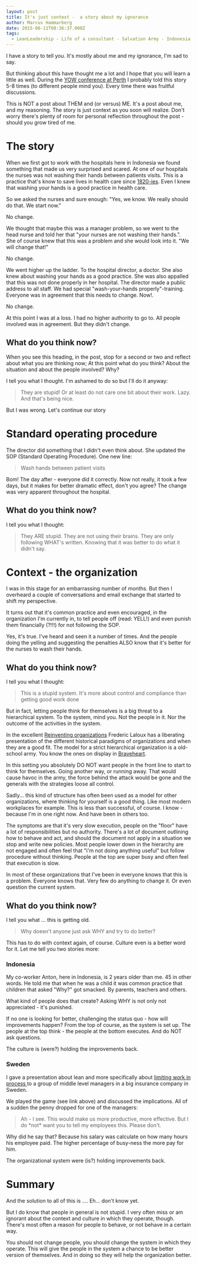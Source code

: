 ```yaml
---
layout: post
title: It's just context -  a story about my ignorance
author: Marcus Hammarberg
date: 2015-06-11T08:36:37.000Z
tags:
  - LeanLeadership - Life of a consultant - Salvation Army - Indonesia
---
```


I have a story to tell you. It's mostly about me and my ignorance, I'm sad to say.

But thinking about this have thought me a lot and I hope that you will learn a little as well. During the [YOW conference at Perth](http://west.yowconference.com.au/) I probably told this story 5-8 times (to different people mind you). Every time there was fruitful discussions.

This is NOT a post about THEM and (or versus) ME. It's a post about me, and my reasoning. The story is just context as you soon will realize. Don't worry there's plenty of room for personal reflection throughout the post - should you grow tired of me.

<!-- excerpt-end -->

# The story
When we first got to work with the hospitals here in Indonesia we found something that made us very surprised and scared. At one of our hospitals the nurses was not washing their hands between patients visits. This is a practice that's know to save lives in health care since [1820-ies](https://explorable.com/semmelweis-germ-theory). Even I knew that washing your hands is a good practice in health care.

So we asked the nurses and sure enough: "Yes, we know. We really should do that. We start now."

No change.

We thought that maybe this was a manager problem, so we went to the head nurse and told her that "your nurses are not washing their hands.". She of course knew that this was a problem and she would look into it. "We will change that!"

No change.

We went higher up the ladder. To the hospital director, a doctor. She also knew about washing your hands as a good practice. She was also appalled that this was not done properly in her hospital. The director made a public address to all staff. We had special "wash-your-hands properly"-training. Everyone was in agreement that this needs to change. Now!.

No change.

At this point I was at a loss. I had no higher authority to go to. All people involved was in agreement. But they didn't change.

## What do you think now?

When you see this heading, in the post, stop for a second or two and reflect about what you are thinking now; At this point what do you think? About the situation and about the people involved? Why?

I tell you what I thought. I'm ashamed to do so but I'll do it anyway:

<blockquote>
	They are stupid! Or at least do not care one bit about their work. Lazy. And that's being nice.
</blockquote>

But I was wrong. Let's continue our story

# Standard operating procedure

The director did something that I didn't even think about. She updated the SOP (Standard Operating Procedure). One new line:

<blockquote>Wash hands between patient visits</blockquote>

Bom! The day after - everyone did it correctly. Now not really, it took a few days, but it makes for better dramatic effect, don't you agree? The change was very apparent throughout the hospital.

## What do you think now?

I tell you what I thought:

<blockquote>They ARE stupid. They are not using their brains. They are only following WHAT's written. Knowing that it was better to do what it didn't say.</blockquote>

# Context - the organization

I was in this stage for an embarrassing number of months. But then I overheard a couple of conversations and email exchange that started to shift my perspective.

It turns out that it's common practice and even encouraged, in the organization I'm currently in, to tell people off (read: YELL!) and even punish them financially (?!!!) for not following the SOP.

Yes, it's true. I've heard and seen it a number of times. And the people doing the yelling and suggesting the penalties ALSO know that it's better for the nurses to wash their hands.

## What do you think now?

I tell you what I thought:

<blockquote>This is a stupid system. It's more about control and compliance than getting good work done</blockquote>

But in fact, letting people think for themselves is a big threat to a hierarchical system. To the system, mind you. Not the people in it. Nor the outcome of the activities in the system.

In the excellent [Reinventing organizations](http://www.reinventingorganizations.com/) Frederic Laloux has a liberating presentation of the different historical paradigms of organizations and when they are a good fit. The model for a strict hierarchical organization is a old-school army. You know the ones on display in [Braveheart](https://www.youtube.com/watch?v=v2XXXIf97sg).

In this setting you absolutely DO NOT want people in the front line to start to think for themselves. Going another way, or running away. That would cause havoc in the army, the force behind the attack would be gone and the generals with the strategies loose all control.

Sadly... this kind of structure has often been used as a model for other organizations, where thinking for yourself is a good thing. Like most modern workplaces for example. This is less than successful, of course. I know - because I'm in one right now. And have been in others too.

The symptoms are that it's very slow execution, people on the "floor" have a lot of responsibilities but no authority.  There's a lot of document outlining how to behave and act, and should the document not apply in a situation we stop and write new policies.
Most people lower down in the hierarchy are not engaged and often feel that "i'm not doing anything useful" but follow procedure without thinking. People at the top are super busy and often feel that execution is slow.

In most of these organizations that I've been in everyone knows that this is a problem. Everyone knows that. Very few do anything to change it. Or even question the current system.

## What do you think now?

I tell you what ... this is getting old.

<blockquote>Why doesn't anyone just ask WHY and try to do better?</blockquote>

This has to do with context again, of course. Culture even is a better word for it. Let me tell you two stories more:

### Indonesia
My co-worker Anton, here in Indonesia, is 2 years older than me. 45 in other words. He told me that when he was a child it was common practice that children that asked "Why?" got smacked. By parents, teachers and others.

What kind of people does that create? Asking WHY is not only not appreciated - it's punished.

If no one is looking for better, challenging the status quo - how will improvements happen? From the top of course, as the system is set up. The people at the top think - the people at the bottom executes. And do NOT ask questions.

The culture is (were?) holding the improvements back.

### Sweden
I gave a presentation about lean and more specifically about [limiting work in process ](https://www.slideshare.net/marcusoftnet/pass-the-pennies-lean-game-simulation) to a group of middle level managers in a big insurance company in Sweden.

We played the game (see link above) and discussed the implications. All of a sudden the penny dropped for one of the managers:

<blockquote>Ah - I see. This would make us more productive, more effective. But I do *not* want you to tell my employees this. Please don't.</blockquote>

Why did he say that? Because his salary was calculate on how many hours his employee paid. The higher percentage of busy-ness the more pay for him.

The organizational system were (is?) holding improvements back.

# Summary
And the solution to all of this is .... Eh... don't know yet.

But I do know that people in general is not stupid. I very often miss or am ignorant about the context and culture in which they operate, though. There's most often a reason for people to behave, or not behave in a certain way.

You should not change people, you should change the system in which they operate. This will give the people in the system a chance to be better version of themselves. And in doing so they will help the organization better.